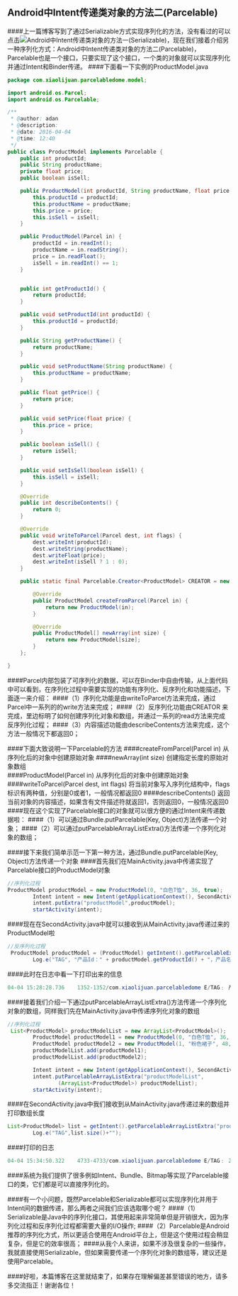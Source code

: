 ## Android中Intent传递类对象的方法二(Parcelable)
####上一篇博客写到了通过Serializable方式实现序列化的方法，没有看过的可以点击![Android中Intent传递类对象的方法一(Serializable)](http://blog.csdn.net/qq_20785431/article/details/51053974)，现在我们接着介绍另一种序列化方式：Android中Intent传递类对象的方法二(Parcelable)，Parcelable也是一个接口，只要实现了这个接口，一个类的对象就可以实现序列化并通过Intent和Binder传递。 
####下面看一下实例的ProductModel.java
```Java
package com.xiaolijuan.parcelabledome.model;

import android.os.Parcel;
import android.os.Parcelable;

/**
 * @author: adan
 * @description:
 * @date: 2016-04-04
 * @time: 12:40
 */
public class ProductModel implements Parcelable {
    public int productId;
    public String productName;
    private float price;
    public boolean isSell;

    public ProductModel(int productId, String productName, float price, boolean isSell) {
        this.productId = productId;
        this.productName = productName;
        this.price = price;
        this.isSell = isSell;
    }

    public ProductModel(Parcel in) {
        productId = in.readInt();
        productName = in.readString();
        price = in.readFloat();
        isSell = in.readInt() == 1;
    }


    public int getProductId() {
        return productId;
    }

    public void setProductId(int productId) {
        this.productId = productId;
    }

    public String getProductName() {
        return productName;
    }

    public void setProductName(String productName) {
        this.productName = productName;
    }

    public float getPrice() {
        return price;
    }

    public void setPrice(float price) {
        this.price = price;
    }

    public boolean isSell() {
        return isSell;
    }

    public void setIsSell(boolean isSell) {
        this.isSell = isSell;
    }

    @Override
    public int describeContents() {
        return 0;
    }

    @Override
    public void writeToParcel(Parcel dest, int flags) {
        dest.writeInt(productId);
        dest.writeString(productName);
        dest.writeFloat(price);
        dest.writeInt(isSell ? 1 : 0);
    }

    public static final Parcelable.Creator<ProductModel> CREATOR = new Creator<ProductModel>() {

        @Override
        public ProductModel createFromParcel(Parcel in) {
            return new ProductModel(in);
        }

        @Override
        public ProductModel[] newArray(int size) {
            return new ProductModel[size];
        }
    };

}
```
####Parcel内部包装了可序列化的数据，可以在Binder中自由传输，从上面代码中可以看到，在序列化过程中需要实现的功能有序列化、反序列化和功能描述，下面逐一来介绍： 
####（1）序列化功能是由writeToParcel方法来完成，通过Parcel中一系列的的write方法来完成； 
####（2）反序列化功能由CREATOR 来完成，里边标明了如何创建序列化对象和数组，并通过一系列的read方法来完成反序列化过程； 
####（3）内容描述功能由describeContents方法来完成，这个方法一般情况下都返回0；

####下面大致说明一下Parcelable的方法
####createFromParcel(Parcel in)	从序列化后的对象中创建原始对象	
####newArray(int size)	创建指定长度的原始对象数组	
####ProductModel(Parcel in)	从序列化后的对象中创建原始对象	
####writeToParcel(Parcel dest, int flags)	将当前对象写入序列化结构中，flags标识有两种值，分别是0或者1，一般情况都返回0
####describeContents()	返回当前对象的内容描述，如果含有文件描述符就返回1，否则返回0，一般情况返回0
####现在这个实现了Parcelable接口的对象就可以很方便的通过Intent来传递数据啦： 
####（1）可以通过Bundle.putParcelable(Key, Object)方法传递一个对象； 
####（2）可以通过putParcelableArrayListExtra()方法传递一个序列化对象的数组；

####接下来我们简单示范一下第一种方法，通过Bundle.putParcelable(Key, Object)方法传递一个对象 
####首先我们在MainActivity.java中传递实现了Parcelable接口的ProductModel对象
```Java
//序列化过程
ProductModel productModel = new ProductModel(0, "白色T恤", 36, true);
        Intent intent = new Intent(getApplicationContext(), SecondActivity.class);
        intent.putExtra("productModel",productModel);
        startActivity(intent);
```
####现在在SecondActivity.java中就可以接收到从MainActivity.java传递过来的ProductModel啦
```Java
//反序列化过程
 ProductModel productModel = (ProductModel) getIntent().getParcelableExtra("productModel");
        Log.e("TAG", "产品Id：" + productModel.getProductId() + "，产品名：" + productModel.getProductName() + "，价格：" + productModel.getPrice() + "，销售状态？" + productModel.isSell());
```
####此时在日志中看一下打印出来的信息
```Java
04-04 15:28:28.736    1352-1352/com.xiaolijuan.parcelabledome E/TAG﹕ 产品Id：0，产品名：白色T恤，价格：36.0，销售状态？true
```
####接着我们介绍一下通过putParcelableArrayListExtra()方法传递一个序列化对象的数组，同样我们先在MainActivity.java中传递序列化对象的数组
```Java
//序列化过程
 List<ProductModel> productModelList = new ArrayList<ProductModel>();
        ProductModel productModel1 = new ProductModel(0, "白色T恤", 36, true);
        ProductModel productModel2 = new ProductModel(1, "粉色裙子", 48, true);
        productModelList.add(productModel1);
        productModelList.add(productModel2);

        Intent intent = new Intent(getApplicationContext(), SecondActivity.class);
        intent.putParcelableArrayListExtra("productModelList",
                (ArrayList<ProductModel>) productModelList);
        startActivity(intent);
```
####在SecondActivity.java中我们接收到从MainActivity.java传递过来的数组并打印数组长度
```Java
List<ProductModel> list = getIntent().getParcelableArrayListExtra("productModelList");
        Log.e("TAG",list.size()+"");
```
####打印的日志
```Java
04-04 15:34:50.322    4733-4733/com.xiaolijuan.parcelabledome E/TAG﹕ 2
```
####系统为我们提供了很多例如Intent、Bundle、Bitmap等实现了Parcelable接口的类，它们都是可以直接序列化的。

####有一个小问题，既然Parcelable和Serializable都可以实现序列化并用于Intent间的数据传递，那么两者之间我们应该选取哪个呢？ 
####（1）Serializable是Java中的序列化接口，其使用起来非常简单但是开销很大，因为序列化过程和反序列化过程都需要大量的I/O操作; 
####（2）Parcelable是Android推荐的序列化方式，所以更适合使用在Android平台上，但是这个使用过程会稍显复杂，但是它的效率很高； 
####从我个人来讲，如果不涉及很复杂的一些操作，我就直接使用Serializable，但如果需要传递一个序列化对象的数组等，建议还是使用Parcelable。

####好啦，本篇博客在这里就结束了，如果存在理解偏差甚至错误的地方，请多多交流指正！谢谢各位！











